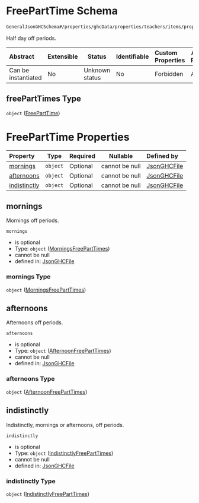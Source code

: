 # FreePartTime Schema

```txt
GeneralJsonGHCSchema#/properties/ghcData/properties/teachers/items/properties/settings/items/properties/freePartTimes
```

Half day off periods.


| Abstract            | Extensible | Status         | Identifiable | Custom Properties | Additional Properties | Access Restrictions | Defined In                                                         |
| :------------------ | ---------- | -------------- | ------------ | :---------------- | --------------------- | ------------------- | ------------------------------------------------------------------ |
| Can be instantiated | No         | Unknown status | No           | Forbidden         | Allowed               | none                | [ghc.schema.json\*](../out/ghc.schema.json "open original schema") |

## freePartTimes Type

`object` ([FreePartTime](ghc-properties-ghcdata-properties-teachers-teacher-properties-settings-periodsetting-properties-freeparttime.md))

# FreePartTime Properties

| Property                      | Type     | Required | Nullable       | Defined by                                                                                                                                                                                                                                                                                                          |
| :---------------------------- | -------- | -------- | -------------- | :------------------------------------------------------------------------------------------------------------------------------------------------------------------------------------------------------------------------------------------------------------------------------------------------------------------ |
| [mornings](#mornings)         | `object` | Optional | cannot be null | [JsonGHCFile](ghc-properties-ghcdata-properties-teachers-teacher-properties-settings-periodsetting-properties-freeparttime-properties-morningsfreeparttimes.md "GeneralJsonGHCSchema#/properties/ghcData/properties/teachers/items/properties/settings/items/properties/freePartTimes/properties/mornings")         |
| [afternoons](#afternoons)     | `object` | Optional | cannot be null | [JsonGHCFile](ghc-properties-ghcdata-properties-teachers-teacher-properties-settings-periodsetting-properties-freeparttime-properties-afternoonfreeparttimes.md "GeneralJsonGHCSchema#/properties/ghcData/properties/teachers/items/properties/settings/items/properties/freePartTimes/properties/afternoons")      |
| [indistinctly](#indistinctly) | `object` | Optional | cannot be null | [JsonGHCFile](ghc-properties-ghcdata-properties-teachers-teacher-properties-settings-periodsetting-properties-freeparttime-properties-indistinctlyfreeparttimes.md "GeneralJsonGHCSchema#/properties/ghcData/properties/teachers/items/properties/settings/items/properties/freePartTimes/properties/indistinctly") |

## mornings

Mornings off periods.


`mornings`

-   is optional
-   Type: `object` ([MorningsFreePartTimes](ghc-properties-ghcdata-properties-teachers-teacher-properties-settings-periodsetting-properties-freeparttime-properties-morningsfreeparttimes.md))
-   cannot be null
-   defined in: [JsonGHCFile](ghc-properties-ghcdata-properties-teachers-teacher-properties-settings-periodsetting-properties-freeparttime-properties-morningsfreeparttimes.md "GeneralJsonGHCSchema#/properties/ghcData/properties/teachers/items/properties/settings/items/properties/freePartTimes/properties/mornings")

### mornings Type

`object` ([MorningsFreePartTimes](ghc-properties-ghcdata-properties-teachers-teacher-properties-settings-periodsetting-properties-freeparttime-properties-morningsfreeparttimes.md))

## afternoons

Afternoons off periods.


`afternoons`

-   is optional
-   Type: `object` ([AfternoonFreePartTimes](ghc-properties-ghcdata-properties-teachers-teacher-properties-settings-periodsetting-properties-freeparttime-properties-afternoonfreeparttimes.md))
-   cannot be null
-   defined in: [JsonGHCFile](ghc-properties-ghcdata-properties-teachers-teacher-properties-settings-periodsetting-properties-freeparttime-properties-afternoonfreeparttimes.md "GeneralJsonGHCSchema#/properties/ghcData/properties/teachers/items/properties/settings/items/properties/freePartTimes/properties/afternoons")

### afternoons Type

`object` ([AfternoonFreePartTimes](ghc-properties-ghcdata-properties-teachers-teacher-properties-settings-periodsetting-properties-freeparttime-properties-afternoonfreeparttimes.md))

## indistinctly

Indistinctly, mornings or afternoons, off periods.


`indistinctly`

-   is optional
-   Type: `object` ([IndistinctlyFreePartTimes](ghc-properties-ghcdata-properties-teachers-teacher-properties-settings-periodsetting-properties-freeparttime-properties-indistinctlyfreeparttimes.md))
-   cannot be null
-   defined in: [JsonGHCFile](ghc-properties-ghcdata-properties-teachers-teacher-properties-settings-periodsetting-properties-freeparttime-properties-indistinctlyfreeparttimes.md "GeneralJsonGHCSchema#/properties/ghcData/properties/teachers/items/properties/settings/items/properties/freePartTimes/properties/indistinctly")

### indistinctly Type

`object` ([IndistinctlyFreePartTimes](ghc-properties-ghcdata-properties-teachers-teacher-properties-settings-periodsetting-properties-freeparttime-properties-indistinctlyfreeparttimes.md))
